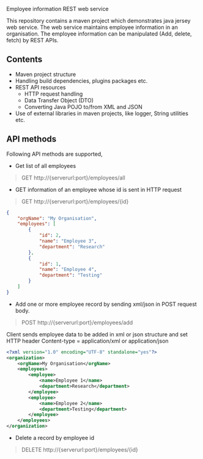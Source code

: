 Employee information REST web service

This repository contains a maven project which demonstrates java jersey web service. The web service maintains employee
information in an organisation. The employee information can be manipulated (Add, delete, fetch) by REST APIs.

## Contents
- Maven project structure
 - Handling build dependencies, plugins packages etc.
- REST API resources
	- HTTP request handling
	- Data Transfer Object (DTO)
	- Converting Java POJO to/from XML and JSON 
- Use of external libraries in maven projects, like logger, String utilities etc.

## API methods
Following API methods are supported,
- Get list of all employees
> GET http://{serverurl:port}/employees/all

- GET information of an employee whose id is sent in HTTP request
> GET http://{serverurl:port}/employees/{id}
``` json
{
    "orgName": "My Organisation",
    "employees": [
        {
            "id": 2,
            "name": "Employee 3",
            "department": "Research"
        },
        {
            "id": 1,
            "name": "Employee 4",
            "department": "Testing"
        }
	]
}
```
- Add one or more employee record by sending xml/json in POST request body.
> POST http://{serverurl:port}/employees/add

Client sends employee data to be added in xml or json structure and set HTTP header Content-type = application/xml or application/json
```xml
<?xml version="1.0" encoding="UTF-8" standalone="yes"?>
<organization>
	<orgName>My Organisation</orgName>
    <employees>
        <employee>
            <name>Employee 1</name>
            <department>Research</department>
        </employee>
        <employee>
            <name>Employee 2</name>
            <department>Testing</department>
        </employee>
    </employees>
</organization>
```
- Delete a record by employee id
> DELETE http://{serverurl:port}/employees/{id}
